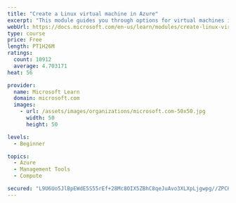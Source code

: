 ```yaml
---
title: "Create a Linux virtual machine in Azure"
excerpt: "This module guides you through options for virtual machines in Azure, creating and connecting a Linux virtual machine, and configuring your network settings."
webUrl: https://docs.microsoft.com/en-us/learn/modules/create-linux-virtual-machine-in-azure/
type: course
price: Free
length: PT1H26M
ratings:
  count: 10912
  average: 4.703171
heat: 56

provider:
  name: Microsoft Learn
  domain: microsoft.com
  images:
    - url: /assets/images/organizations/microsoft.com-50x50.jpg
      width: 50
      height: 50

levels:
  - Beginner

topics:
  - Azure
  - Management Tools
  - Compute

secured: "L9U6Uo5JlBpEWdE5S55rEf+28Mc8OIX5ZBhC8qeJuAvo3XLXpLjgwpg//ZPCHpTXKw6rMWjKA/hoN5+dUH0sM05P0Z6ZghmAWJyt3XlvXEmc/gqUhwLQbAAZYV1g6O5qCHZyanqXp3dXV3vbXSy1pRm8seRhBaj3OuF7ET6yDlstdq1ahEQ6QPUM9l1WBgAX8JBpKooPLXFYffsIibZ7qTO3l0nQlV/0bHYOH2BBY8oLiUPLOSl6HPpDnYXWzfrp7/AsdVx2mgM0B7FfGV3YAeAyCzCgReZxRlRc+QnqKfeHUBiWkOgPnhxbEaUcST9/uyjDxSOLpyuWtIV0bBKQq8fLd/DmGCJRvRGmhEHK/739z+GdOkRSsmiA38pdai1cjAFsfyAHA2wVnUwa2y97ihPpF/T21Pr1Uk7Vwb1rQhE=;Jt/w17923lKzqw86gfoPCA=="
---
```


